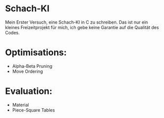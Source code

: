 # Schach-KI
Mein Erster Versuch, eine Schach-KI in C zu schreiben. Das ist nur ein kleines Freizeitprojekt für mich, ich gebe keine Garantie auf die Qualität des Codes.



# Optimisations:
- Alpha-Beta Pruning
- Move Ordering

# Evaluation:
- Material
- Piece-Square Tables
